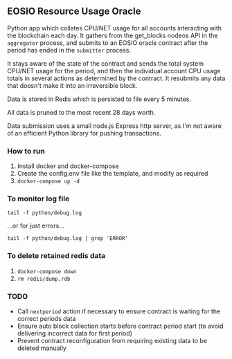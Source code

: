 ## EOSIO Resource Usage Oracle

Python app which collates CPU/NET usage for all accounts interacting with the blockchain each day. It gathers from the get_blocks nodeos API in the `aggregator` process, and submits to an EOSIO oracle contract after the period has ended in the `submitter` process.

It stays aware of the state of the contract and sends the total system CPU/NET usage for the period, and then the individual account CPU usage totals in several actions as determined by the contract. It resubmits any data that doesn't make it into an irreversible block.

Data is stored in Redis which is persisted to file every 5 minutes.

All data is pruned to the most recent 28 days worth.

Data submission uses a small node.js Express http server, as I'm not aware of an efficient Python library for pushing transactions.

### How to run

1) Install docker and docker-compose
2) Create the config.env file like the template, and modify as required
3) `docker-compose up -d`

### To monitor log file
`tail -f python/debug.log`

...or for just errors...

`tail -f python/debug.log | grep 'ERROR'`

### To delete retained redis data
1) `docker-compose down`
2) `rm redis/dump.rdb`

### TODO
- Call `nextperiod` action if necessary to ensure contract is waiting for the correct periods data
- Ensure auto block collection starts before contract period start (to avoid delivering incorrect data for first period)
- Prevent contract reconfiguration from requiring existing data to be deleted manually